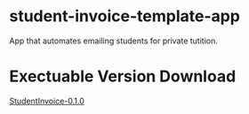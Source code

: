 # student-invoice-template-app
App that automates emailing students for private tutition. 

# Exectuable Version Download
[StudentInvoice-0.1.0](https://github.com/WolfyCodeK/student-invoice-template-app/raw/main/StudentInvoice-0.1.0.zip)
